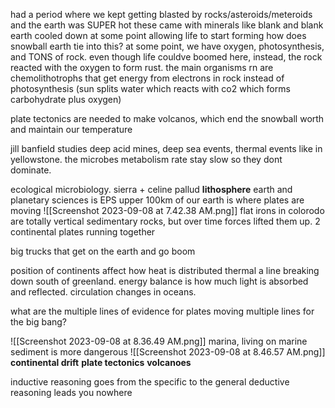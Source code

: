 
had a period where we kept getting blasted by rocks/asteroids/meteroids and the earth was SUPER hot
these came with minerals like blank and blank
earth cooled down at some point allowing life to start forming
	how does snowball earth tie into this?
at some point, we have oxygen, photosynthesis, and TONS of rock. even though life couldve boomed here, instead, the rock reacted with the oxygen to form rust. the main organisms rn are chemolithotrophs that get energy from electrons in rock instead of photosynthesis (sun splits water which reacts with co2 which forms carbohydrate plus oxygen)

plate tectonics are needed to make volcanos, which end the snowball worth and maintain our temperature

jill banfield studies deep acid mines, deep sea events, thermal events like in yellowstone. the microbes metabolism rate stay slow so they dont dominate. 

ecological microbiology. sierra + celine pallud
**lithosphere**
earth and planetary sciences is EPS
upper 100km of our earth is where plates are moving 
![[Screenshot 2023-09-08 at 7.42.38 AM.png]]
flat irons in colorodo are totally vertical
sedimentary rocks, but over time forces lifted them up. 
2 continental plates running together

big trucks that get on the earth and go boom

position of continents affect how heat is distributed
thermal a line breaking down south of greenland. 
energy balance is how much light is absorbed and reflected. circulation changes in oceans. 

what are the multiple lines of evidence for plates moving
multiple lines for the big bang?

![[Screenshot 2023-09-08 at 8.36.49 AM.png]]
marina, living on marine sediment is more dangerous
![[Screenshot 2023-09-08 at 8.46.57 AM.png]]
**continental drift**
**plate tectonics**
**volcanoes**




inductive reasoning goes from the specific to the general 
deductive reasoning leads you nowhere